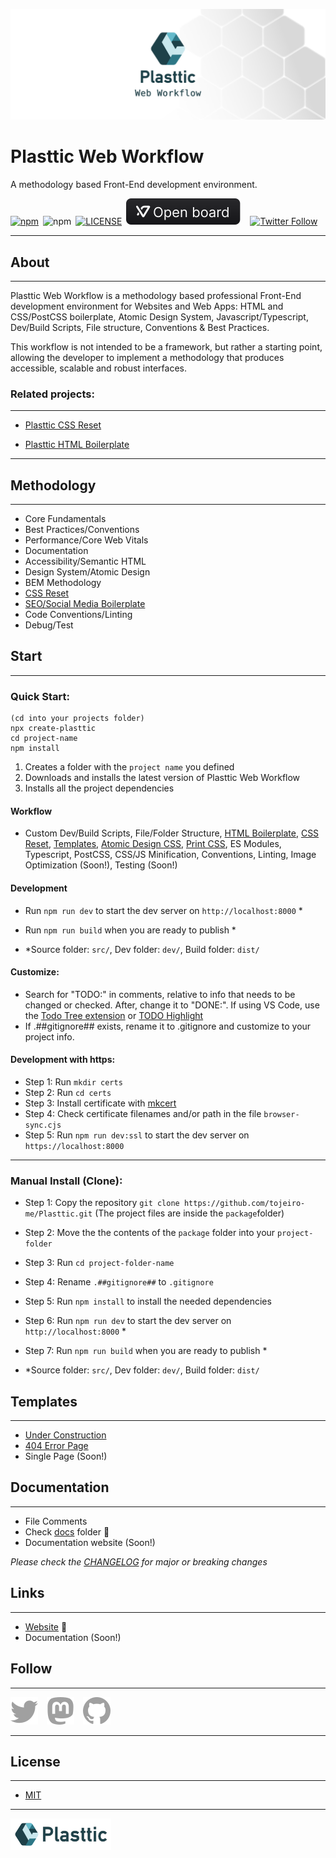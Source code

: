 [![Plasttic](./.github/assets/repo-banner-1400w.png)](https://plasttic.dev)

# Plasttic Web Workflow

A methodology based Front-End development environment.

[![npm](https://img.shields.io/npm/v/plasttic.svg?style=flat&colorA=18181B&colorB=2D7786)](https://www.npmjs.com/package/plasttic)&ensp;![npm](https://img.shields.io/npm/dt/plasttic?style=flat&colorA=18181B&colorB=2D7786)&ensp;[![LICENSE](https://img.shields.io/badge/license-MIT-lightgrey.svg?style=flat&colorA=18181B&colorB=2D7786)](https://github.com/tojeiro-me/Plasttic/blob/master/LICENSE)&ensp;[![VOLTA](./.github/assets/volta.svg)](https://volta.net/tojeiro-me/Plasttic)&emsp;[![Twitter Follow](https://img.shields.io/twitter/follow/Plasttic_Dev?style=social)](https://twitter.com/Plasttic_Dev)

---

## About

---

Plasttic Web Workflow is a methodology based professional Front-End development environment for Websites and Web Apps: HTML and CSS/PostCSS boilerplate, Atomic Design System, Javascript/Typescript, Dev/Build Scripts, File structure, Conventions & Best Practices.

This workflow is not intended to be a framework, but rather a starting point, allowing the developer to implement a methodology that produces accessible, scalable and robust interfaces.

### Related projects:

---

- [Plasttic CSS Reset](https://github.com/tojeiro-me/Plasttic-reset)

- [Plasttic HTML Boilerplate](https://github.com/tojeiro-me/Plasttic-boilerplate)

---

## Methodology

---

- Core Fundamentals
- Best Practices/Conventions
- Performance/Core Web Vitals
- Documentation
- Accessibility/Semantic HTML
- Design System/Atomic Design
- BEM Methodology
- [CSS Reset](https://github.com/tojeiro-me/Plasttic-reset)
- [SEO/Social Media Boilerplate](https://github.com/tojeiro-me/Plasttic-boilerplate)
- Code Conventions/Linting
- Debug/Test

## Start

---

### Quick Start:

```
(cd into your projects folder)
npx create-plasttic
cd project-name
npm install
```

1. Creates a folder with the `project name` you defined
2. Downloads and installs the latest version of Plasttic Web Workflow
3. Installs all the project dependencies

#### Workflow

- Custom Dev/Build Scripts, File/Folder Structure, [HTML Boilerplate](https://github.com/tojeiro-me/Plasttic-boilerplate/blob/master/index.html), [CSS Reset](https://github.com/tojeiro-me/Plasttic-reset), [Templates](https://boilerplate.plasttic.dev), [Atomic Design CSS](docs/atomic-design.md), [Print CSS](./src/assets/css/print.css), ES Modules, Typescript, PostCSS, CSS/JS Minification, Conventions, Linting, Image Optimization (Soon!), Testing (Soon!)

#### Development

- Run `npm run dev` to start the dev server on `http://localhost:8000` \*
- Run `npm run build` when you are ready to publish \*

- \*Source folder: `src/`, Dev folder: `dev/`, Build folder: `dist/`

#### Customize:

- Search for "TODO:" in comments, relative to info that needs to be changed or checked. After, change it to "DONE:". If using VS Code, use the [Todo Tree extension](https://marketplace.visualstudio.com/items?itemName=Gruntfuggly.todo-tree) or [TODO Highlight](https://marketplace.visualstudio.com/items?itemName=wayou.vscode-todo-highlight)
- If .##gitignore## exists, rename it to .gitignore and customize to your project info.

#### Development with https:

- Step 1: Run `mkdir certs`
- Step 2: Run `cd certs`
- Step 3: Install certificate with [mkcert](https://mkcert.dev/)
- Step 4: Check certificate filenames and/or path in the file `browser-sync.cjs`
- Step 5: Run `npm run dev:ssl` to start the dev server on `https://localhost:8000`

---

### Manual Install (Clone):

- Step 1: Copy the repository `git clone https://github.com/tojeiro-me/Plasttic.git`
  (The project files are inside the `package`folder)
- Step 2: Move the the contents of the `package` folder into your `project-folder`
- Step 3: Run `cd project-folder-name`
- Step 4: Rename `.##gitignore##` to `.gitignore`
- Step 5: Run `npm install` to install the needed dependencies
- Step 6: Run `npm run dev` to start the dev server on `http://localhost:8000` \*
- Step 7: Run `npm run build` when you are ready to publish \*

- \*Source folder: `src/`, Dev folder: `dev/`, Build folder: `dist/`

## Templates

---

- [Under Construction](https://boilerplate.plasttic.dev/temporary.html)
- [404 Error Page](https://boilerplate.plasttic.dev/404.html)
- Single Page (Soon!)

## Documentation

---

- File Comments
- Check [docs](./docs) folder :construction:
- Documentation website (Soon!)

_Please check the [CHANGELOG](/CHANGELOG.md) for major or breaking changes_

## Links

---

- [Website](https://plasttic.dev) :construction:
- Documentation (Soon!)

## Follow

---

[![Twitter](./.github/assets/twitter.svg)](https://twitter.com/Plasttic_Dev)&emsp;[![Mastodon](./.github/assets/mastodon.svg)](https://mastodon.social/@plasttic)&emsp;[![Github](./.github/assets/github.svg)](https://github.com/tojeiro-me)

---

## License

---

- [MIT](./LICENSE)

---

[![Plasttic](./.github/assets/repo-badge-50h.png)](https://github.com/tojeiro-me/Plasttic)
